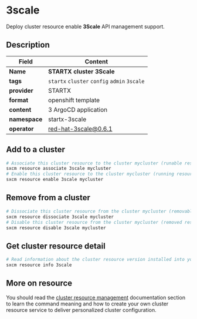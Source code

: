 # 3scale

Deploy cluster resource enable **3Scale** API management support.

## Description

| Field         | Content                                      |
| ------------- | -------------------------------------------- |
| **Name**      | **STARTX cluster 3Scale**                    |
| **tags**      | `startx` `cluster` `config` `admin` `3scale` |
| **provider**  | STARTX                                       |
| **format**    | openshift template                           |
| **content**   | 3 ArgoCD application                         |
| **namespace** | startx-3scale                                |
| **operator**  | red-hat-3scale@0.6.1                         |

## Add to a cluster

```bash
# Associate this cluster resource to the cluster mycluster (runable resource)
sxcm resource associate 3scale mycluster
# Enable this cluster resource to the cluster mycluster (running resource)
sxcm resource enable 3scale mycluster
```

## Remove from a cluster

```bash
# Dissociate this cluster resource from the cluster mycluster (removable resource)
sxcm resource dissociate 3scale mycluster
# Disable this cluster resource from the cluster mycluster (removed resource)
sxcm resource disable 3scale mycluster
```

## Get cluster resource detail

```bash
# Read information about the cluster resource version installed into your host (local)
sxcm resource info 3scale
```

## More on resource

You should read the [cluster resource management](../../4-cluster-resources) documentation section to learn the command
meaning and how to create your own cluster resource service to deliver personalized cluster configuration.
